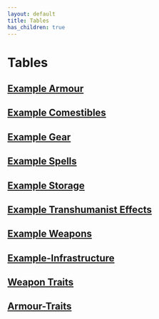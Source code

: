 ```yaml
---
layout: default
title: Tables
has_children: true
---
```

# Tables
## [Example Armour](Example-Armour)
## [Example Comestibles](Example-Comestibles)
## [Example Gear](Example-Gear)
## [Example Spells](Example-Spells)
## [Example Storage](Example-Storage)
## [Example Transhumanist Effects](Example-Transhumanist-Effects)
## [Example Weapons](Example-Weapons)
## [Example-Infrastructure](Example-Infrastructure)
## [Weapon Traits](Core/Weapon-Traits)
## [Armour-Traits](Core/Armour-Traits)

